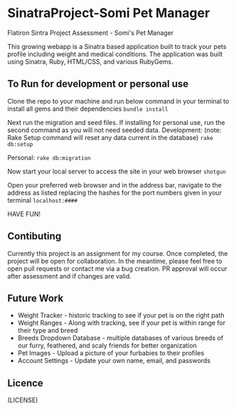 # SinatraProject-Somi Pet Manager
Flatiron Sintra Project Assessment - Somi's Pet Manager

This growing webapp is a Sinatra based application built to track your pets profile including weight and medical conditions. The application was built using Sinatra, Ruby, HTML/CSS, and various RubyGems.

## To Run for development or personal use
Clone the repo to your machine and run below command in your terminal to install all gems and their dependencies
`bundle install`

Next run the migration and seed files. If installing for personal use, run the second command as you will not need seeded data.
Development: (note: Rake Setup command will reset any data current in the database)
`rake db:setup`

Personal:
`rake db:migration`

Now start your local server to access the site in your web browser
`shotgun`

Open your preferred web browser and in the address bar, navigate to the address as listed replacing the hashes for the port numbers given in your terminal
`localhost:####`

HAVE FUN!

## Contibuting
Currently this project is an assignment for my course. Once completed, the project will be open for collaboration. In the meantime, please feel free to open pull requests or contact me via a bug creation. PR approval will occur after assessment and if changes are valid.


## Future Work
* Weight Tracker - historic tracking to see if your pet is on the right path
* Weight Ranges - Along with tracking, see if your pet is within range for their type and breed
* Breeds Dropdown Database - multiple databases of various breeds of our furry, feathered, and scaly friends for better organization
* Pet Images - Upload a picture of your furbabies to their profiles
* Account Settings - Update your own name, email, and passwords

## Licence
(LICENSE)




